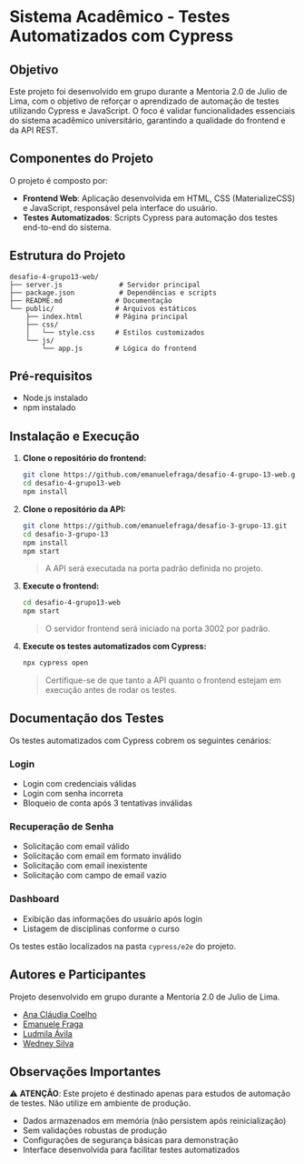 # Sistema Acadêmico - Testes Automatizados com Cypress

## Objetivo

Este projeto foi desenvolvido em grupo durante a Mentoria 2.0 de Julio de Lima, com o objetivo de reforçar o aprendizado de automação de testes utilizando Cypress e JavaScript. O foco é validar funcionalidades essenciais do sistema acadêmico universitário, garantindo a qualidade do frontend e da API REST.

## Componentes do Projeto

O projeto é composto por:

- **Frontend Web**: Aplicação desenvolvida em HTML, CSS (MaterializeCSS) e JavaScript, responsável pela interface do usuário.
- **Testes Automatizados**: Scripts Cypress para automação dos testes end-to-end do sistema.

## Estrutura do Projeto

```
desafio-4-grupo13-web/
├── server.js              # Servidor principal
├── package.json           # Dependências e scripts
├── README.md             # Documentação
└── public/               # Arquivos estáticos
    ├── index.html        # Página principal
    ├── css/
    │   └── style.css     # Estilos customizados
    └── js/
        └── app.js        # Lógica do frontend
```

## Pré-requisitos

- Node.js instalado
- npm instalado

## Instalação e Execução

1. **Clone o repositório do frontend:**
   ```bash
   git clone https://github.com/emanuelefraga/desafio-4-grupo-13-web.git
   cd desafio-4-grupo13-web
   npm install
   ```

2. **Clone o repositório da API:**
   ```bash
   git clone https://github.com/emanuelefraga/desafio-3-grupo-13.git
   cd desafio-3-grupo-13
   npm install
   npm start
   ```
   > A API será executada na porta padrão definida no projeto.

3. **Execute o frontend:**
   ```bash
   cd desafio-4-grupo13-web
   npm start
   ```
   > O servidor frontend será iniciado na porta 3002 por padrão.

4. **Execute os testes automatizados com Cypress:**
   ```bash
   npx cypress open
   ```
   > Certifique-se de que tanto a API quanto o frontend estejam em execução antes de rodar os testes.

## Documentação dos Testes

Os testes automatizados com Cypress cobrem os seguintes cenários:

### Login

- Login com credenciais válidas
- Login com senha incorreta
- Bloqueio de conta após 3 tentativas inválidas

### Recuperação de Senha

- Solicitação com email válido
- Solicitação com email em formato inválido
- Solicitação com email inexistente
- Solicitação com campo de email vazio

### Dashboard

- Exibição das informações do usuário após login
- Listagem de disciplinas conforme o curso

Os testes estão localizados na pasta `cypress/e2e` do projeto.

## Autores e Participantes

Projeto desenvolvido em grupo durante a Mentoria 2.0 de Julio de Lima.

- [Ana Cláudia Coelho](https://github.com/acnscoelho)
- [Emanuele Fraga](https://github.com/emanuelefraga)
- [Ludmila Ávila](https://github.com/ludmilavila)
- [Wedney Silva](https://github.com/Wedney18)

## Observações Importantes

⚠️ **ATENÇÃO**: Este projeto é destinado apenas para estudos de automação de testes. Não utilize em ambiente de produção.

- Dados armazenados em memória (não persistem após reinicialização)
- Sem validações robustas de produção
- Configurações de segurança básicas para demonstração
- Interface desenvolvida para facilitar testes automatizados